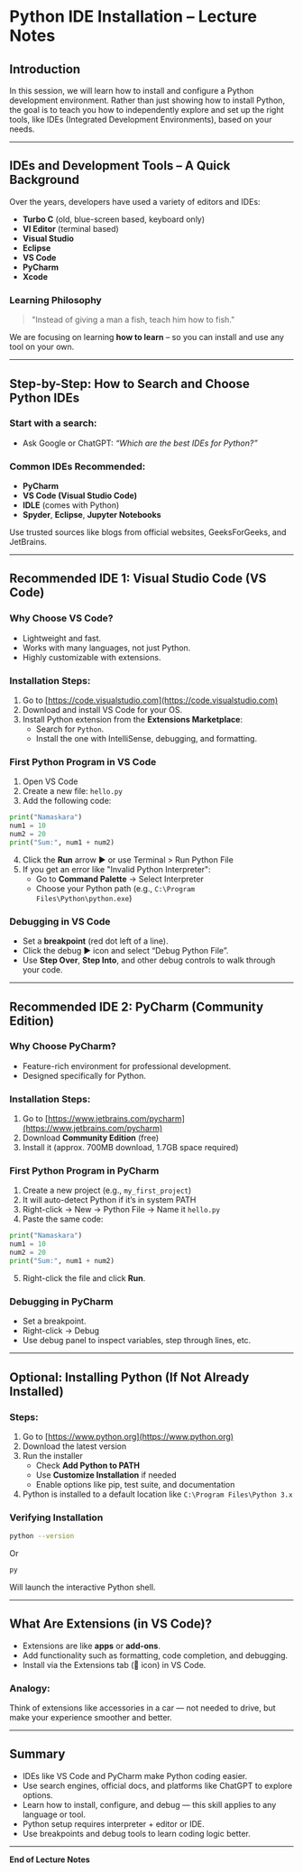 # Python IDE Installation – Lecture Notes

## Introduction

In this session, we will learn how to install and configure a Python development environment. Rather than just showing how to install Python, the goal is to teach you how to independently explore and set up the right tools, like IDEs (Integrated Development Environments), based on your needs.

---

## IDEs and Development Tools – A Quick Background

Over the years, developers have used a variety of editors and IDEs:

- **Turbo C** (old, blue-screen based, keyboard only)
- **VI Editor** (terminal based)
- **Visual Studio**
- **Eclipse**
- **VS Code**
- **PyCharm**
- **Xcode**

### Learning Philosophy
> "Instead of giving a man a fish, teach him how to fish."

We are focusing on learning **how to learn** – so you can install and use any tool on your own.

---

## Step-by-Step: How to Search and Choose Python IDEs

### Start with a search:
- Ask Google or ChatGPT: *“Which are the best IDEs for Python?”*

### Common IDEs Recommended:
- **PyCharm**
- **VS Code (Visual Studio Code)**
- **IDLE** (comes with Python)
- **Spyder**, **Eclipse**, **Jupyter Notebooks**

Use trusted sources like blogs from official websites, GeeksForGeeks, and JetBrains.

---

## Recommended IDE 1: Visual Studio Code (VS Code)

### Why Choose VS Code?
- Lightweight and fast.
- Works with many languages, not just Python.
- Highly customizable with extensions.

### Installation Steps:
1. Go to [https://code.visualstudio.com](https://code.visualstudio.com)
2. Download and install VS Code for your OS.
3. Install Python extension from the **Extensions Marketplace**:
   - Search for `Python`.
   - Install the one with IntelliSense, debugging, and formatting.

### First Python Program in VS Code

1. Open VS Code
2. Create a new file: `hello.py`
3. Add the following code:

```python
print("Namaskara")
num1 = 10
num2 = 20
print("Sum:", num1 + num2)
```

4. Click the **Run** arrow ▶️ or use Terminal > Run Python File
5. If you get an error like "Invalid Python Interpreter":
   - Go to **Command Palette** → Select Interpreter
   - Choose your Python path (e.g., `C:\Program Files\Python\python.exe`)

### Debugging in VS Code
- Set a **breakpoint** (red dot left of a line).
- Click the debug ▶️ icon and select “Debug Python File”.
- Use **Step Over**, **Step Into**, and other debug controls to walk through your code.

---

## Recommended IDE 2: PyCharm (Community Edition)

### Why Choose PyCharm?
- Feature-rich environment for professional development.
- Designed specifically for Python.

### Installation Steps:
1. Go to [https://www.jetbrains.com/pycharm](https://www.jetbrains.com/pycharm)
2. Download **Community Edition** (free)
3. Install it (approx. 700MB download, 1.7GB space required)

### First Python Program in PyCharm
1. Create a new project (e.g., `my_first_project`)
2. It will auto-detect Python if it’s in system PATH
3. Right-click → New → Python File → Name it `hello.py`
4. Paste the same code:

```python
print("Namaskara")
num1 = 10
num2 = 20
print("Sum:", num1 + num2)
```

5. Right-click the file and click **Run**.

### Debugging in PyCharm
- Set a breakpoint.
- Right-click → Debug
- Use debug panel to inspect variables, step through lines, etc.

---

## Optional: Installing Python (If Not Already Installed)

### Steps:
1. Go to [https://www.python.org](https://www.python.org)
2. Download the latest version
3. Run the installer
   - Check **Add Python to PATH**
   - Use **Customize Installation** if needed
   - Enable options like pip, test suite, and documentation
4. Python is installed to a default location like `C:\Program Files\Python 3.x`

### Verifying Installation
```bash
python --version
```
Or
```bash
py
```
Will launch the interactive Python shell.

---

## What Are Extensions (in VS Code)?

- Extensions are like **apps** or **add-ons**.
- Add functionality such as formatting, code completion, and debugging.
- Install via the Extensions tab (🔌 icon) in VS Code.

### Analogy:
Think of extensions like accessories in a car — not needed to drive, but make your experience smoother and better.

---

## Summary

- IDEs like VS Code and PyCharm make Python coding easier.
- Use search engines, official docs, and platforms like ChatGPT to explore options.
- Learn how to install, configure, and debug — this skill applies to any language or tool.
- Python setup requires interpreter + editor or IDE.
- Use breakpoints and debug tools to learn coding logic better.

---

**End of Lecture Notes**
